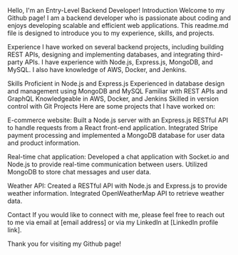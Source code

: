 Hello, I'm an Entry-Level Backend Developer!
Introduction
Welcome to my Github page! I am a backend developer who is passionate about coding and enjoys developing scalable and efficient web applications. This readme.md file is designed to introduce you to my experience, skills, and projects.

Experience
I have worked on several backend projects, including building REST APIs, designing and implementing databases, and integrating third-party APIs. I have experience with Node.js, Express.js, MongoDB, and MySQL. I also have knowledge of AWS, Docker, and Jenkins.

Skills
Proficient in Node.js and Express.js
Experienced in database design and management using MongoDB and MySQL
Familiar with REST APIs and GraphQL
Knowledgeable in AWS, Docker, and Jenkins
Skilled in version control with Git
Projects
Here are some projects that I have worked on:

E-commerce website: Built a Node.js server with an Express.js RESTful API to handle requests from a React front-end application. Integrated Stripe payment processing and implemented a MongoDB database for user data and product information.

Real-time chat application: Developed a chat application with Socket.io and Node.js to provide real-time communication between users. Utilized MongoDB to store chat messages and user data.

Weather API: Created a RESTful API with Node.js and Express.js to provide weather information. Integrated OpenWeatherMap API to retrieve weather data.

Contact
If you would like to connect with me, please feel free to reach out to me via email at [email address] or via my LinkedIn at [LinkedIn profile link].

Thank you for visiting my Github page!
